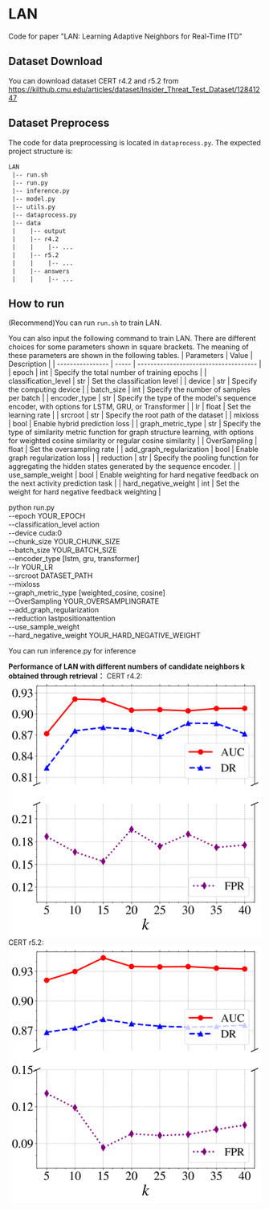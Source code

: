 # LAN

Code for paper "LAN: Learning Adaptive Neighbors for Real-Time ITD"

## Dataset Download

You can download dataset CERT r4.2 and r5.2 from  https://kilthub.cmu.edu/articles/dataset/Insider_Threat_Test_Dataset/12841247

## Dataset Preprocess

The code for data preprocessing is located in `dataprocess.py`.
The expected project structure is:

```
LAN
 |-- run.sh
 |-- run.py
 |-- inference.py
 |-- model.py
 |-- utils.py
 |-- dataprocess.py
 |-- data
 |    |-- output
 |    |-- r4.2
 |    |    |-- ...  
 |    |-- r5.2
 |    |    |-- ...      
 |    |-- answers
 |    |    |-- ...  
```

## How to run
(Recommend)You can run `run.sh` to train LAN.

You can also input the following command to train LAN. There are different choices for some parameters shown in square brackets. The meaning of these parameters are shown in the following tables.
| Parameters       | Value | Description                           |
| ---------------- | ----- | ------------------------------------- |
| epoch            | int   | Specify the total number of training epochs                      |
| classification_level            | str   | Set the classification level                       |
| device            | str   | Specify the computing device                        |
| batch_size            | int   | Specify the number of samples per batch                        |
| encoder_type            | str   | Specify the type of the model's sequence encoder, with options for LSTM, GRU, or Transformer                        |
| lr            | float   | Set the learning rate                  |
| srcroot            | str   | Specify the root path of the dataset                        |
| mixloss            | bool   | Enable hybrid prediction loss                        |
| graph_metric_type            | str   | Specify the type of similarity metric function for graph structure learning, with options for weighted cosine similarity or regular cosine similarity                        |
| OverSampling            | float   | Set the oversampling rate                        |
| add_graph_regularization            | bool   | Enable graph regularization loss                       |
| reduction            | str   | Specify the pooling function for aggregating the hidden states generated by the sequence encoder.                        |
| use_sample_weight            | bool   | Enable weighting for hard  negative feedback on the next activity prediction task                     |
| hard_negative_weight            | int   | Set the weight for hard negative feedback weighting                        |


python run.py \
--epoch YOUR_EPOCH \
--classification_level action \
--device cuda:0 \
--chunk_size YOUR_CHUNK_SIZE \
--batch_size YOUR_BATCH_SIZE \
--encoder_type [lstm, gru, transformer] \
--lr YOUR_LR \
--srcroot DATASET_PATH \
--mixloss \
--graph_metric_type [weighted_cosine, cosine] \
--OverSampling YOUR_OVERSAMPLINGRATE \
--add_graph_regularization \
--reduction lastpositionattention \
--use_sample_weight \
--hard_negative_weight YOUR_HARD_NEGATIVE_WEIGHT 

You can run inference.py for inference


**Performance of LAN with different numbers of candidate neighbors k obtained through retrieval：**
CERT r4.2:
![r42](https://github.com/Li1Neo/ICDE-24/blob/main/topk42.png)
CERT r5.2:
![r52](https://github.com/Li1Neo/ICDE-24/blob/main/topk52.png)

